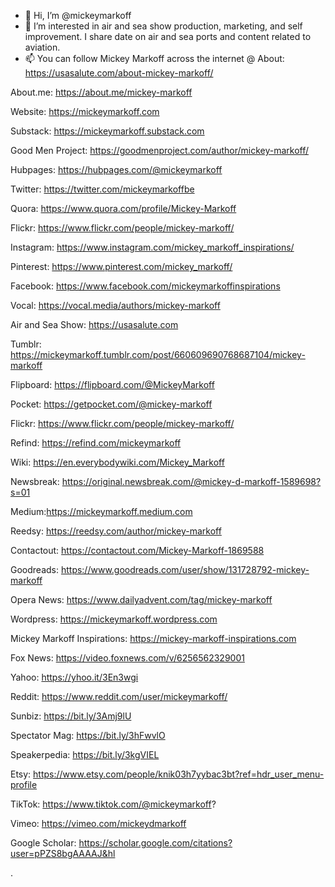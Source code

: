 - 👋 Hi, I’m @mickeymarkoff
- 👀 I’m interested in air and sea show production, marketing, and self improvement. I share date on air and sea ports and content related to aviation. 
- 📫 You can follow Mickey Markoff across the internet @
About: https://usasalute.com/about-mickey-markoff/ 

About.me: https://about.me/mickey-markoff 

Website: https://mickeymarkoff.com

Substack: https://mickeymarkoff.substack.com 

Good Men Project: https://goodmenproject.com/author/mickey-markoff/

Hubpages: https://hubpages.com/@mickeymarkoff 

Twitter: https://twitter.com/mickeymarkoffbe 

Quora: https://www.quora.com/profile/Mickey-Markoff 

Flickr: https://www.flickr.com/people/mickey-markoff/ 

Instagram: https://www.instagram.com/mickey_markoff_inspirations/

Pinterest: https://www.pinterest.com/mickey_markoff/

Facebook: https://www.facebook.com/mickeymarkoffinspirations 

Vocal: https://vocal.media/authors/mickey-markoff 

Air and Sea Show: https://usasalute.com 

Tumblr: https://mickeymarkoff.tumblr.com/post/660609690768687104/mickey-markoff 

Flipboard: https://flipboard.com/@MickeyMarkoff

Pocket: https://getpocket.com/@mickey-markoff 

Flickr: https://www.flickr.com/people/mickey-markoff/

Refind: https://refind.com/mickeymarkoff 

Wiki: https://en.everybodywiki.com/Mickey_Markoff 

Newsbreak: https://original.newsbreak.com/@mickey-d-markoff-1589698?s=01 

Medium:https://mickeymarkoff.medium.com

Reedsy: https://reedsy.com/author/mickey-markoff

Contactout: https://contactout.com/Mickey-Markoff-1869588

Goodreads: https://www.goodreads.com/user/show/131728792-mickey-markoff

Opera News: https://www.dailyadvent.com/tag/mickey-markoff 

Wordpress: https://mickeymarkoff.wordpress.com 

Mickey Markoff Inspirations: https://mickey-markoff-inspirations.com 

Fox News: https://video.foxnews.com/v/6256562329001 

Yahoo: https://yhoo.it/3En3wgi 

Reddit: https://www.reddit.com/user/mickeymarkoff/ 

Sunbiz: https://bit.ly/3Amj9lU

Spectator Mag: https://bit.ly/3hFwvlO 

Speakerpedia: https://bit.ly/3kgVIEL 

Etsy: https://www.etsy.com/people/knik03h7yybac3bt?ref=hdr_user_menu-profile 

TikTok: https://www.tiktok.com/@mickeymarkoff? 

Vimeo: https://vimeo.com/mickeydmarkoff 

Google Scholar: https://scholar.google.com/citations?user=pPZS8bgAAAAJ&hl 

.
